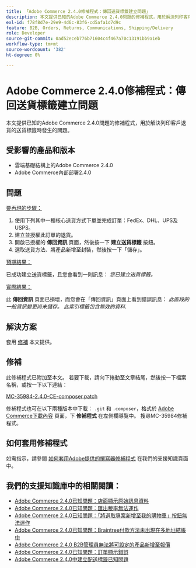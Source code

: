 ```yaml
---
title: 「Adobe Commerce 2.4.0修補程式：傳回送貨標籤建立問題」
description: 本文提供已知的Adobe Commerce 2.4.0問題的修補程式，用於解決列印客戶退貨的送貨標籤時發生的問題。
exl-id: f78f8d7e-29e9-4d6c-83f6-cd5afa1d7d9c
feature: B2B, Orders, Returns, Communications, Shipping/Delivery
role: Developer
source-git-commit: 0ad52eceb776b71604c4f467a70c13191bb9a1eb
workflow-type: tm+mt
source-wordcount: '382'
ht-degree: 0%

---
```


# Adobe Commerce 2.4.0修補程式：傳回送貨標籤建立問題

本文提供已知的Adobe Commerce 2.4.0問題的修補程式，用於解決列印客戶退貨的送貨標籤時發生的問題。

## 受影響的產品和版本

* 雲端基礎結構上的Adobe Commerce 2.4.0
* Adobe Commerce內部部署2.4.0

## 問題

<u>要再現的步驟：</u>

1. 使用下列其中一種核心送貨方式下單並完成訂單：FedEx、DHL、UPS及USPS。
1. 建立並授權此訂單的退貨。
1. 開啟已授權的 **傳回資訊** 頁面，然後按一下 **建立送貨標籤** 按鈕。
1. 選取送貨方法、將產品新增至封裝，然後按一下「儲存」。

<u>預期結果：</u>

已成功建立送貨標籤，且您會看到一則訊息： *您已建立送貨標籤。*

<u>實際結果：</u>

此 **傳回資訊** 頁面已損壞，而您會在「傳回資訊」頁面上看到錯誤訊息： *此區段的一般資訊變更尚未儲存。 此索引標籤包含無效的資料*.

## 解決方案

套用 [修補](assets/MC-35984-2.4.0-CE-composer.patch.zip) 本文提供。

## 修補

此修補程式已附加至本文。 若要下載，請向下捲動至文章結尾，然後按一下檔案名稱，或按一下以下連結：

[MC-35984-2.4.0-CE-composer.patch](assets/MC-35984-2.4.0-CE-composer.patch.zip)

修補程式也可在以下兩種版本中下載： `.git` 和 `.composer`，格式於 [Adobe Commerce下載內容](https://magento.com/tech-resources/download) 頁面，下 **修補程式** 在左側欄導覽中。 搜尋MC-35984修補程式。

## 如何套用修補程式

如需指示，請參閱 [如何套用Adobe提供的撰寫器修補程式](/help/how-to/general/how-to-apply-a-composer-patch-provided-by-magento.md) 在我們的支援知識頁面中。

## 我們的支援知識庫中的相關閱讀：

* [Adobe Commerce 2.4.0已知問題：店面顯示原始訊息資料](/help/troubleshooting/storefront/magento-2-4-0-issue-storefront-raw-message-data-display.md)
* [Adobe Commerce 2.4.0已知問題：匯出稅率無法運作](/help/troubleshooting/miscellaneous/magento-2-4-0-known-issue-export-tax-rates-does-not-work.md)
* [Adobe Commerce 2.4.0已知問題：「將選取專案新增至我的購物車」按鈕無法運作](/help/troubleshooting/miscellaneous/magento-2-4-0-add-selections-to-my-cart-does-not-work.md)
* [Adobe Commerce 2.4.0已知問題：Braintree付款方法未出現在多地址結帳中](/help/troubleshooting/payments/magento-2-4-0-braintree-not-in-multiple-addresses-checkout.md)
* [Adobe Commerce 2.4.0 B2B管理員無法將可設定的產品新增至報價](/help/troubleshooting/miscellaneous/magento-2-4-0-b2b-admin-can-t-add-configurable-product-to-quote.md)
* [Adobe Commerce 2.4.0已知問題：訂單顯示錯誤](/help/troubleshooting/storefront/magento-2-4-0-known-issue-orders-display-error.md)
* [Adobe Commerce 2.4.0中建立配送標籤已知問題](/help/troubleshooting/known-issues-patches-attached/shipping-labels-creation-known-issue-in-magento-2-4-0.md)
